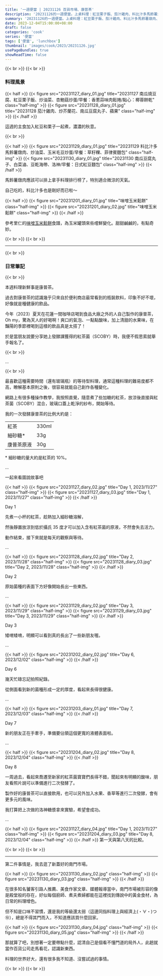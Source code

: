 ```yaml
---
title: '一週便當 | 20231126 百貨市場、康普茶'
description: '20231126的一週便當。上桌料理：紅豆栗子飯、茄汁雞肉、料比汁多馬鈴薯燉肉、白菜滷、味噌玉米鬆餅。去逛了百貨公司等級一樣的南門市場，以及本週新鮮料理——康普茶。'
summary: '20231126的一週便當。上桌料理：紅豆栗子飯、茄汁雞肉、料比汁多馬鈴薯燉肉、白菜滷、味噌玉米鬆餅。去逛了百貨公司等級一樣的南門市場，以及本週新鮮料理——康普茶。'
date: 2023-12-04T15:00:00+08:00
draft: false
categories: 'cook'
series: '便當'
tags: ['便當', 'lunchbox']
thumbnail: 'images/cook/2023/20231126.jpg'
usePageBundles: true
showReadTime: false
---
```


{{< br >}}
{{< br >}}

### 料理風景

{{< half >}}
{{< figure src="20231127_diary_01.jpg" title="20231127 南瓜燒豆腐、紅豆栗子飯、炒油菜、杏鮑菇炒蛋/早餐：香蔥蒜味肉鬆捲/點心：椰蓉餅乾" class="half-img" >}}
{{< figure src="20231128_diary_01.jpg" title="20231128 茄汁雞肉、炒芥蘭花、南瓜豆腐丸子、蘋果" class="half-img" >}}
{{< /half >}}

這週的主食加入紅豆和栗子一起煮，濃濃的秋意。

{{< br >}}

{{< half >}}
{{< figure src="20231129_diary_01.jpg" title="20231129 料比汁多馬鈴薯燉肉、炒油菜、玉米毛豆炒蛋/早餐：草籽粿、菲律賓麵包" class="half-img" >}}
{{< figure src="20231130_diary_01.jpg" title="20231130 南瓜豆腐丸子、白菜滷、豆乾海帶、洛神/早餐：日式紅豆麵包" class="half-img" >}}
{{< /half >}}

馬鈴薯燉肉應該可以排上拿手料理排行榜了，特別適合微涼的天氣。

自己吃的，料比汁多也是剛好而已啦～

{{< half >}}
{{< figure src="20231201_diary_01.jpg" title="味噌玉米鬆餅" class="half-img" >}}
{{< figure src="20231201_diary_02.jpg" title="味噌玉米鬆餅" class="half-img" >}}
{{< /half >}}

參考里仁的[味噌玉米鬆餅](https://www.leezen.com.tw/article_organic.php?id=908)食譜，為玉米罐頭來些嚐鮮變化。甜甜鹹鹹的，有點奇妙。

{{< br >}}
{{< br >}}

---

{{< br >}}

### 日常筆記

{{< br >}}

本週料理新鮮事是康普茶。

過去對康普茶的認識幾乎只來自於便利商店最常看到的瓶裝飲料，印象不好不壞，好像就是種健康的飲品。

今年（2023）夏天在花蓮一間咖啡店喝到食品大廠之外的人自己製作的康普茶，Oh my，驚為天人的好喝啊！爽口的氣泡、一點點酸味，加上清甜的水果味，在豔陽的季節裡喝到這樣的飲品真是太搭了！

於是當朋友說要分享她上發酵課獲得的紅茶菌（SCOBY）時，我便不假思索就舉手報名了。

{{< br >}}

...

{{< br >}}

最喜歡這種需要時間（還有玻璃瓶）的等待型料理，通常這種料理的難易度都不高，瞭解基本原則之後，很容易就能自己創作各種變化。

網路上有很多種操作教學，我按照直覺，隨意煮了些加糖的紅茶，放涼後直接與紅茶菌（SCOBY）混合，玻璃口蓋上乾淨的紗布，開始等待。

我的一次發酵康普茶的比例大約是：

  <table>
    <tr>
      <td>紅茶</td>
      <td>330ml</td>
    </tr>
    <tr>
      <td>細砂糖*</td>
      <td>33g</td>
    </tr>
    <tr>
      <td>康普茶原液</td>
      <td>30g</td>
    </tr>
  </table>

\* 細砂糖的量大約是紅茶的 10%。

...

一起來看圖說故事吧

{{< half >}}
{{< figure src="20231127_diary_02.jpg" title="Day 1, 2023/11/27" class="half-img" >}}
{{< figure src="20231127_diary_03.jpg" title="Day 1, 2023/11/27" class="half-img" >}}
{{< /half >}}

Day 1

先煮一小杯的紅茶，趁熱加入細砂糖溶解，

然後靜置放涼到低於攝氏 35 度才可以加入含有紅茶菌的原液，不然會失去活力。

動作結束，接下來就是每天的觀察與等待。

...

{{< half >}}
{{< figure src="20231128_diary_02.jpg" title="Day 2, 2023/11/28" class="half-img" >}}
{{< figure src="20231128_diary_03.jpg" title="Day 2, 2023/11/28" class="half-img" >}}
{{< /half >}}

Day 2

原始菌種的表面下方好像開始長出一些東西。

...

{{< half >}}
{{< figure src="20231129_diary_02.jpg" title="Day 3, 2023/11/29" class="half-img" >}}
{{< figure src="20231129_diary_03.jpg" title="Day 3, 2023/11/29" class="half-img" >}}
{{< /half >}}

Day 3

矮唷矮唷，明顯可以看到真的長出了一些新朋友喔。

...

{{< half >}}
{{< figure src="20231202_diary_02.jpg" title="Day 6, 2023/12/02" class="half-img" >}}
{{< /half >}}

Day 6

幾天忙碌忘記拍照紀錄。

從側面看到新的菌種形成一定的厚度，看起來長得很健康。

...

{{< half >}}
{{< figure src="20231203_diary_01.jpg" title="Day 7, 2023/12/03" class="half-img" >}}
{{< /half >}}

Day 7

新的朋友正在手牽手，準備要佔領這個更寬的液體表面啦。

...

{{< half >}}
{{< figure src="20231204_diary_02.jpg" title="Day 8, 2023/12/04" class="half-img" >}}
{{< /half >}}

Day 8

一周過去，看起來喬遷至新家的紅茶菌寶寶們長得不錯，聞起來有明顯的酸味，朋友看照片說可以準備進行二次發酵了。

製作好的康普茶可以直接飲用，也可以另外加入水果、香草等進行二次發酵，會有更多元的風味。

我打算把上次做的洛神糖漿拿來實驗，希望會成功。

...

{{< half >}}
{{< figure src="20231127_diary_04.jpg" title="Day 1, 2023/11/27" class="half-img" >}}
{{< figure src="20231204_diary_03.jpg" title="Day 8, 2023/12/04" class="half-img" >}}
{{< /half >}}
第一天與第八天的比較。

{{< br >}}
{{< br >}}

---

第二件事情是，我去逛了新蓋好的南門市場。

{{< half >}}
{{< figure src="20231130_diary_02.jpg" class="half-img" >}}
{{< figure src="20231130_diary_03.jpg" class="half-img" >}}
{{< /half >}}

在很多知名饕客引路人推薦、美食作家文章、媒體報導當中，南門市場被形容的像是殿堂般的存在，好似每個廚師、煮夫煮婦都能在這裡找到傳說中的黃金食材，為日常的料理增色。

但不知是口味不習慣，還是我的等級還太弱（這邊同指料理上與經濟上(・∀・)つ ⑩），總是不得其門而入，不知道應該買什麼回家。

{{< half >}}
{{< figure src="20231130_diary_04.jpg" class="half-img" >}}
{{< figure src="20231130_diary_05.jpg" class="half-img" >}}
{{< /half >}}

那就算了吧，別想著一定要帶點什麼，認清自己是個看不懂門道的局外人，此趟就當作百貨公司走馬看花，認識新東西。

料理的世界好大，還有很多我不知道、沒嘗試過的事情。

{{< br >}}
{{< br >}}
